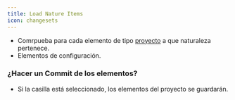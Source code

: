 ```yaml
---
title: Load Nature Items
icon: changesets
---
```

* Comrpueba para cada elemento de tipo [proyecto](concepts/project) a que naturaleza pertenece.
* Elementos de configuración.

### ¿Hacer un Commit de los elementos?
* Si la casilla está seleccionado, los elementos del proyecto se guardarán.